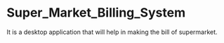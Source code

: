 # Super_Market_Billing_System
It is a desktop application that will help in making the bill of supermarket.
